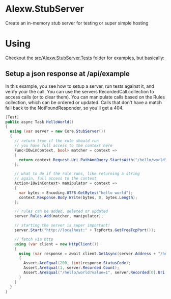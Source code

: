 # Alexw.StubServer
Create an in-memory stub server for testing or super simple hosting

# Using
Checkout the [src/Alexw.StubServer.Tests](src/Alexw.StubServer.Tests) folder for examples, but basically:

## Setup a json response at /api/example
In this example, you see how to setup a server, run tests against it, and verify your the call.
You can use the servers RecordedCall collection to access calls (or to clear them).
You can manipulate calls based on the Rules collection, which can be ordered or updated.
Calls that don't have a match fall back to the NotFoundResponder, so you'll get a 404.

```csharp
[Test]
public async Task HelloWorld()
{
  using (var server = new Core.StubServer())
  {
    // return true if the rule should run
    // you have full access to the context here
    Func<IOwinContext, bool> matcher = context =>
    {
      return context.Request.Uri.PathAndQuery.StartsWith("/hello/world");
    };

    // what to do if the rule runs, like returning a string
    // again, full access to the context
    Action<IOwinContext> manipulator = context =>
    {
      var bytes = Encoding.UTF8.GetBytes("hello world");
      context.Response.Body.Write(bytes, 0, bytes.Length);
    };

    // rules can be added, deleted or updated
    server.Rules.Add(matcher, manipulator);

    // starting the server is super important!
    server.Start("http://localhost:" + TcpPorts.GetFreeTcpPort());

    // fetch via http
    using (var client = new HttpClient())
    {
      using (var response = await client.GetAsync(server.Address + "/hello/world?value=1"))
      {
        Assert.AreEqual(200, (int)response.StatusCode);
        Assert.AreEqual(1, server.Recorded.Count);
        Assert.AreEqual("/hello/world?value=1", server.Recorded[0].Uri.PathAndQuery);
      }
    }
  }
}
```
